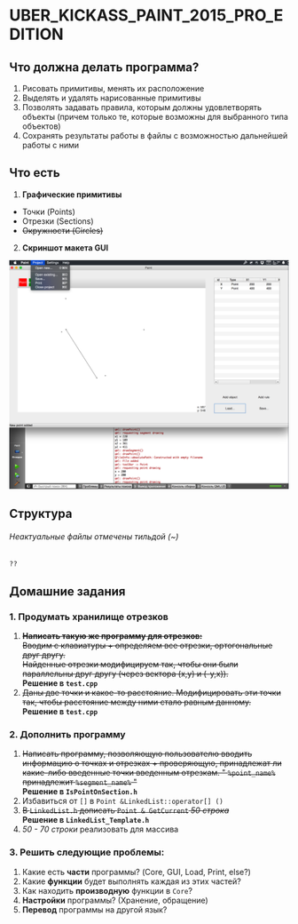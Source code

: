 # UBER\_KICKASS\_PAINT\_2015\_PRO\_EDITION

## Что должна делать программа?
1. Рисовать примитивы, менять их расположение  
2. Выделять и удалять нарисованные примитивы  
3. Позволять задавать правила, которым должны удовлетворять объекты (причем только те, которые возможны для выбранного типа объектов)  
4. Сохранять результаты работы в файлы с возможностью дальнейшей работы с ними  

## Что есть

1. **Графические примитивы**  
  + Точки      (Points)  
  + Отрезки    (Sections)  
  + ~~Окружности  (Circles)~~  
  
2. **Скриншот макета GUI**  

![Screenshot](https://github.com/109spbu2sem/Project/blob/tapochek97/qt/screenshot.png?raw=true "Screenshot")

## Структура
###### Неактуальные файлы отмечены тильдой (~)
    ??    

## Домашние задания

### 1. Продумать хранилище отрезков

1. ~~**Написать такую же программу для отрезков:**~~  
~~Вводим с клавиатуры + определяем все отрезки, ортогональные друг другу.~~  
~~Найденные отрезки модифицируем так, чтобы они были параллельны друг другу (через вектора (х,у) и (-у,х)).~~  
**Решение в `test.cpp`**  
2. ~~Даны две точки и какое-то расстояние. Модифицировать эти точки так, чтобы расстояние между ними стало равным данному.~~  
**Решение в `test.cpp`**  

### 2. Дополнить программу
1. ~~Написать программу, позволяющую пользователю вводить информацию о точках и отрезках + проверяющую, принадлежат ли какие-либо введенные точки введенным отрезкам. " `%point_name%` принадлежит `%segment_name%` "~~  
**Решение в `IsPointOnSection.h`**  
2. Избавиться от `[]` в `Point &LinkedList::operator[] ()`  
3. ~~В `LinkedList.h` дописать `Point & GetCurrent` *50 строка*~~  
**Решение в `LinkedList_Template.h`**  
4. *50 - 70 строки* реализовать для массива  

### 3. Решить следующие проблемы:
1. Какие есть **части** программы? (Core, GUI, Load, Print, else?)  
2. Какие **функции** будет выполнять каждая из этих частей?  
3. Как находить **производную** функции в `Core`?  
4. **Настройки** программы? (Хранение, обращение)
5. **Перевод** программы на другой язык?
